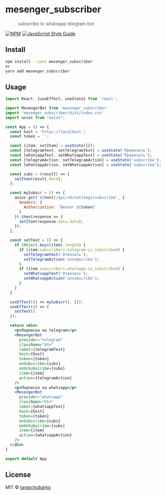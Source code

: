 # mesenger_subscriber

> subscribe to whatsapp telegtam bot

[![NPM](https://img.shields.io/npm/v/mesenger_subscriber.svg)](https://www.npmjs.com/package/mesenger_subscriber) [![JavaScript Style Guide](https://img.shields.io/badge/code_style-standard-brightgreen.svg)](https://standardjs.com)

## Install

```bash
npm install --save mesenger_subscriber
or
yarn add mesenger_subscriber
```

## Usage

```jsx
import React, {useEffect, useState} from 'react';

import MesengerBot from 'mesenger_subscriber'
import 'mesenger_subscriber/dist/index.css'
import axios from "axios";

const App = () => {
  const host = 'https://localhost';
  const token = '';

  const [item, setItem] = useState({});
  const [telegramText, setTelegramText] = useState('Привязать');
  const [whatsappText, setWhatsappText] = useState('Привязать');
  const [telegramAction, setTelegramAction] = useState('subscribe');
  const [whatsappAction, setWhatsappAction] = useState('subscribe');

  const subs = (result) => {
    setItem(result.data);
  };

  const mySubscr = () => {
    axios.get(`${host}/api/v0/settings/subscribe`, {
      headers: {
        Authorization: `Bearer ${token}`
      }
    }).then(response => {
      setItem(response.data.data);
    });
  };

  const setText = () => {
    if (Object.keys(item).length) {
      if (item.subscribers.telegram.is_subscribed) {
        setTelegramText('Отвязать');
        setTelegramAction('unsubscribe');
      }
      if (item.subscribers.whatsapp.is_subscribed) {
        setWhatsappText('Отвязать');
        setWhatsappAction('unsubscribe');
      }
    }
  }

  useEffect(() => mySubscr(), []);
  useEffect(() => {
    setText()
  });

  return <div>
    <p>Подписка на telegram</p>
    <MesengerBot
      provider="telegram"
      className="btn"
      label={telegramText}
      host={host}
      token={token}
      onSubscribe={subs}
      onUnSubscribe={subs}
      item={item}
      action={telegramAction}
    />
    <p>Подписка на whatsapp</p>
    <MesengerBot
      provider="whatsapp"
      className="btn"
      label={whatsappText}
      host={host}
      token={token}
      onSubscribe={subs}
      onUnSubscribe={subs}
      item={item}
      action={whatsappAction}
    />
  </div>
}

export default App

```

## License

MIT © [taraschubarko](https://github.com/taraschubarko)
